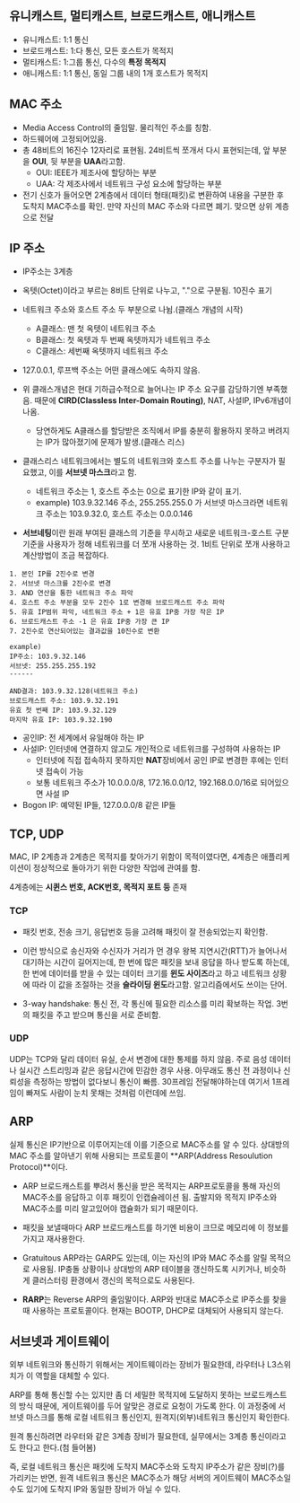 ## 유니캐스트, 멀티캐스트, 브로드캐스트, 애니캐스트

- 유니캐스트: 1:1 통신
- 브로드캐스트: 1:다 통신, 모든 호스트가 목적지
- 멀티캐스트: 1:그룹 통신, 다수의 **특정 목적지**
- 애니캐스트: 1:1 통신, 동일 그룹 내의 1개 호스트가 목적지

## MAC 주소

- Media Access Control의 줄임말. 물리적인 주소를 칭함.
- 하드웨어에 고정되어있음. 
- 총 48비트의 16진수 12자리로 표현됨. 24비트씩 쪼개서 다시 표현되는데, 앞 부분을 **OUI**, 뒷 부분을 **UAA**라고함. 
    - OUI: IEEE가 제조사에 할당하는 부분
    - UAA: 각 제조사에서 네트워크 구성 요소에 할당하는 부분
- 전기 신호가 들어오면 2계층에서 데이터 형태(패킷)로 변환하여 내용을 구분한 후 도착지 MAC주소를 확인. 만약 자신의 MAC 주소와 다르면 폐기. 맞으면 상위 계층으로 전달

## IP 주소

- IP주소는 3계층 
- 옥텟(Octet)이라고 부르는 8비트 단위로 나누고, "."으로 구분됨. 10진수 표기
- 네트워크 주소와 호스트 주소 두 부분으로 나뉨.(클래스 개념의 시작)
    - A클래스: 맨 첫 옥텟이 네트워크 주소
    - B클래스: 첫 옥텟과 두 번째 옥텟까지가 네트워크 주소
    - C클래스: 세번째 옥텟까지 네트워크 주소
- 127.0.0.1, 루프백 주소는 어떤 클래스에도 속하지 않음.
- 위 클래스개념은 현대 기하급수적으로 늘어나는 IP 주소 요구를 감당하기엔 부족했음. 때문에 **CIRD(Classless Inter-Domain Routing)**, NAT, 사설IP, IPv6개념이 나옴.
    - 당연하게도 A클래스를 할당받은 조직에서 IP를 충분히 활용하지 못하고 버려지는 IP가 많아졌기에 문제가 발생.(클래스 리스)
- 클래스리스 네트워크에서는 별도의 네트워크와 호스트 주소를 나누는 구분자가 필요했고, 이를 **서브넷 마스크**라고 함.
    - 네트워크 주소는 1, 호스트 주소는 0으로 표기한 IP와 같이 표기.
    - example) 103.9.32.146 주소, 255.255.255.0 가 서브넷 마스크라면 네트워크 주소는 103.9.32.0, 호스트 주소는 0.0.0.146

- **서브네팅**이란 원래 부여된 클래스의 기준을 무시하고 새로운 네트워크-호스트 구분 기준을 사용자가 정해 네트워크를 더 쪼개 사용하는 것. 1비트 단위로 쪼개 사용하고 계산방법이 조금 복잡하다.

```text
1. 본인 IP를 2진수로 변경
2. 서브넷 마스크를 2진수로 변경
3. AND 연산을 통한 네트워크 주소 파악
4. 호스트 주소 부분을 모두 2진수 1로 변경해 브로드캐스트 주소 파악
5. 유효 IP범위 파악, 네트워크 주소 + 1은 유효 IP중 가장 작은 IP
6. 브로드캐스트 주소 -1 은 유효 IP중 가장 큰 IP
7. 2진수로 연산되어있는 결과값을 10진수로 변환

example)
IP주소: 103.9.32.146
서브넷: 255.255.255.192
------

AND결과: 103.9.32.128(네트워크 주소)
브로드캐스트 주소: 103.9.32.191
유효 첫 번째 IP: 103.9.32.129
마지막 유효 IP: 103.9.32.190
```

- 공인IP: 전 세계에서 유일해야 하는 IP 
- 사설IP: 인터넷에 연결하지 않고도 개인적으로 네트워크를 구성하여 사용하는 IP
    - 인터넷에 직접 접속하지 못하지만 **NAT**장비에서 공인 IP로 변경한 후에는 인터넷 접속이 가능
    - 보통 네트워크 주소가 10.0.0.0/8, 172.16.0.0/12, 192.168.0.0/16로 되어있으면 사설 IP
- Bogon IP: 예약된 IP들, 127.0.0.0/8 같은 IP들


## TCP, UDP

MAC, IP 2계층과 2계층은 목적지를 찾아가기 위함이 목적이였다면, 4계층은 애플리케이션이 정상적으로 돌아가기 위한 다양한 작업에 관여를 함.

4계층에는 **시퀸스 번호, ACK번호, 목적지 포트 등** 존재

### TCP

- 패킷 번호, 전송 크기, 응답번호 등을 고려해 패킷이 잘 전송되었는지 확인함.
- 이런 방식으로 송신자와 수신자가 거리가 먼 경우 왕복 지연시간(RTT)가 늘어나서 대기하는 시간이 길어지는데, 한 번에 많은 패킷을 보내 응답을 하나 받도록 하는데, 한 번에 데이터를 받을 수 있는 데이터 크기를 **윈도 사이즈**라고 하고 네트워크 상황에 따라 이 값을 조절하는 것을 **슬라이딩 윈도**라고함. 알고리즘에서도 쓰이는 단어.

- 3-way handshake: 통신 전, 각 통신에 필요한 리소스를 미리 확보하는 작업. 3번의 패킷을 주고 받으며 통신을 서로 준비함.

### UDP

UDP는 TCP와 달리 데이터 유실, 순서 변경에 대한 통제를 하지 않음. 주로 음성 데이터나 실시간 스트리밍과 같은 응답시간에 민감한 경우 사용. 아무래도 통신 전 과정이나 신뢰성을 측정하는 방법이 없다보니 통신이 빠름. 30프레임 전달해야하는데 여기서 1프레임이 빠져도 사람이 눈치 못채는 것처럼 이런데에 쓰임.


## ARP

실제 통신은 IP기반으로 이루어지는데 이를 기준으로 MAC주소를 알 수 있다. 상대방의 MAC 주소를 알아낸기 위해 사용되는 프로토콜이 **ARP(Address Resoulution Protocol)**이다.

- ARP 브로드캐스트를 뿌려서 통신을 받은 목적지는 ARP프로토콜을 통해 자신의 MAC주소를 응답하고 이후 패킷이 인캡슐레이션 됨. 출발지와 목적지 IP주소와 MAC주소를 미리 알고있어야 캡슐화가 되기 때문이다.
- 패킷을 보낼때마다 ARP 브로드캐스트를 하기엔 비용이 크므로 메모리에 이 정보를 가지고 재사용한다. 
- Gratuitous ARP라는 GARP도 있는데, 이는 자신의 IP와 MAC 주소를 알릴 목적으로 사용됨. IP충돌 상황이나 상대방의 ARP 테이블을 갱신하도록 시키거나, 비슷하게 클러스터링 환경에서 갱신의 목적으로도 사용된다.

- **RARP**는 Reverse ARP의 줄임말이다. ARP와 반대로 MAC주소로 IP주소를 찾을 때 사용하는 프로토콜이다. 현재는 BOOTP, DHCP로 대체되어 사용되지 않는다.

## 서브넷과 게이트웨이

외부 네트워크와 통신하기 위해서는 게이트웨이라는 장비가 필요한데, 라우터나 L3스위치가 이 역할을 대체할 수 있다.

ARP를 통해 통신할 수는 있지만 좀 더 세밀한 목적지에 도달하지 못하는 브로드캐스트의 방식 때문에, 게이트웨이를 두어 알맞은 경로로 요청이 가도록 한다. 이 과정중에 서브넷 마스크를 통해 로컬 네트워크 통신인지, 원격지(외부)네트워크 통신인지 확인한다.

원격 통신하려면 라우터와 같은 3계층 장비가 필요한데, 실무에서는 3계층 통신이라고도 한다고 한다.(첨 들어봄)

즉, 로컬 네트워크 통신은 패킷에 도착지 MAC주소와 도착지 IP주소가 같은 장비(?)를 가리키는 반면, 원격 네트워크 통신은 MAC주소가 해당 서버의 게이트웨이 MAC주소일 수도 있기에 도착지 IP와 동일한 장비가 아닐 수 있다.






